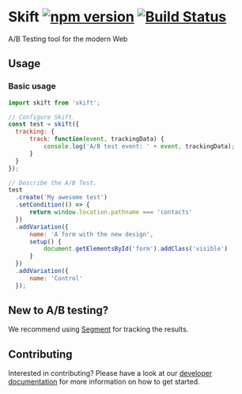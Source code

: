 # Skift [![npm version](https://badge.fury.io/js/skift.svg)](https://badge.fury.io/js/skift) [![Build Status](https://travis-ci.org/trustpilot/skift.svg?branch=master)](https://travis-ci.org/trustpilot/skift)

A/B Testing tool for the modern Web

## Usage

### Basic usage

```js
import skift from 'skift';

// Configure Skift.
const test = skift({
  tracking: {
      track: function(event, trackingData) {
          console.log('A/B test event: ' + event, trackingData);
      }
  }
});

// Describe the A/B Test.
test
  .create('My awesome test')
  .setCondition(() => {
      return window.location.pathname === 'contacts'
  })
  .addVariation({
      name: 'A form with the new design',
      setup() {
          document.getElementsById('form').addClass('visible')
      }
  })
  .addVariation({
      name: 'Control'
  });
```
## New to A/B testing?
We recommend using [Segment](https://segment.com/) for tracking the results.

## Contributing
Interested in contributing? Please have a look at our [developer documentation](CONTRIBUTING.md) for more information on how to get started.
